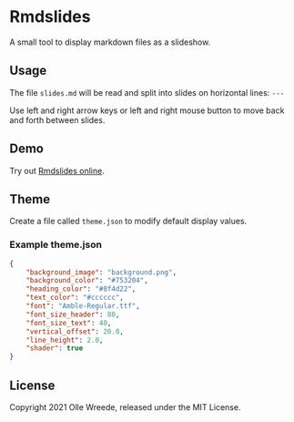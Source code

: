 # Rmdslides

A small tool to display markdown files as a slideshow.

## Usage

The file `slides.md` will be read and split into slides on
horizontal lines: `---`

Use left and right arrow keys or left and right mouse button to move
back and forth between slides.

## Demo

Try out [Rmdslides online](https://ollej.github.io/rmdslides/demo/).

## Theme

Create a file called `theme.json` to modify default display values.

### Example theme.json

```json
{
    "background_image": "background.png",
    "background_color": "#753204",
    "heading_color": "#8f4d22",
    "text_color": "#cccccc",
    "font": "Amble-Regular.ttf",
    "font_size_header": 80,
    "font_size_text": 40,
    "vertical_offset": 20.0,
    "line_height": 2.0,
    "shader": true
}
```

## License

Copyright 2021 Olle Wreede, released under the MIT License.
